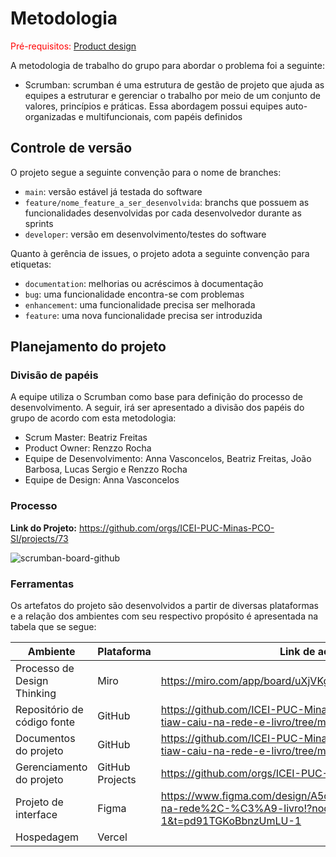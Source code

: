 
# Metodologia

<span style="color:red">Pré-requisitos: <a href="03-Product-design.md"> Product design</a></span>

A metodologia de trabalho do grupo para abordar o problema foi a seguinte:

- Scrumban: scrumban é uma estrutura de gestão de projeto que ajuda as equipes a estruturar e gerenciar o trabalho por meio de um conjunto de valores, princípios e práticas. Essa abordagem possui equipes auto-organizadas e multifuncionais, com papéis definidos

## Controle de versão

O projeto segue a seguinte convenção para o nome de branches:

- `main`: versão estável já testada do software
- `feature/nome_feature_a_ser_desenvolvida`: branchs que possuem as funcionalidades desenvolvidas por cada desenvolvedor durante as sprints 
- `developer`: versão em desenvolvimento/testes do software

Quanto à gerência de issues, o projeto adota a seguinte convenção para etiquetas:

- `documentation`: melhorias ou acréscimos à documentação
- `bug`: uma funcionalidade encontra-se com problemas
- `enhancement`: uma funcionalidade precisa ser melhorada
- `feature`: uma nova funcionalidade precisa ser introduzida

## Planejamento do projeto

###  Divisão de papéis

A equipe utiliza o Scrumban como base para definição do processo de desenvolvimento. A seguir, irá ser apresentado a divisão dos papéis do grupo de acordo com esta metodologia:

- Scrum Master: Beatriz Freitas
- Product Owner: Renzzo Rocha
- Equipe de Desenvolvimento: Anna Vasconcelos, Beatriz Freitas, João Barbosa, Lucas Sergio e Renzzo Rocha
- Equipe de Design: Anna Vasconcelos

### Processo

**Link do Projeto:** https://github.com/orgs/ICEI-PUC-Minas-PCO-SI/projects/73

 ![scrumban-board-github](https://github.com/user-attachments/assets/6b0802ac-3d14-4b3c-809f-fa2bbafe16e2)

### Ferramentas

Os artefatos do projeto são desenvolvidos a partir de diversas plataformas e a relação dos ambientes com seu respectivo propósito é apresentada na tabela que se segue:

| Ambiente                            | Plataforma                         | Link de acesso                       |
|-------------------------------------|------------------------------------|--------------------------------------|
| Processo de Design Thinking         | Miro                               | https://miro.com/app/board/uXjVKg-bwtk=/       |
| Repositório de código fonte         | GitHub                             | https://github.com/ICEI-PUC-Minas-PCO-SI/pco-si-2024-2-tiaw-caiu-na-rede-e-livro/tree/main/src        |
| Documentos do projeto               | GitHub                             | https://github.com/ICEI-PUC-Minas-PCO-SI/pco-si-2024-2-tiaw-caiu-na-rede-e-livro/tree/main/docs        |
| Gerenciamento do projeto            | GitHub Projects                    | https://github.com/orgs/ICEI-PUC-Minas-PCO-SI/projects/73       |
| Projeto de interface                | Figma                              | https://www.figma.com/design/A5oMfq14ZuLkrAkCgpLtBv/Caiu-na-rede%2C-%C3%A9-livro!?node-id=0-1&t=pd91TGKoBbnzUmLU-1      |
| Hospedagem                          | Vercel                             |   |
 
